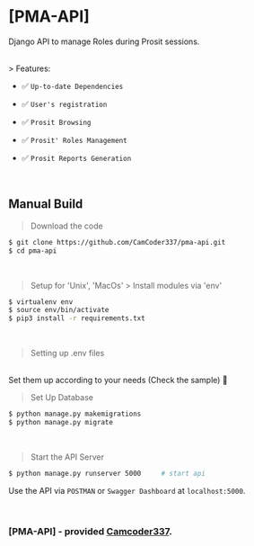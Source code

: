 # [PMA-API]
Django API to manage Roles during Prosit sessions.

<br />
> Features:

- ✅ `Up-to-date Dependencies`

- ✅ `User's registration`

- ✅ `Prosit Browsing`

- ✅ `Prosit' Roles Management`

- ✅ `Prosit Reports Generation`

<br />

## Manual Build
> Download the code
```bash
$ git clone https://github.com/CamCoder337/pma-api.git
$ cd pma-api
```
<br />

> Setup for 'Unix', 'MacOs' > Install modules via 'env'
```bash
$ virtualenv env
$ source env/bin/activate
$ pip3 install -r requirements.txt
```
<br />

> Setting up .env files
<br />
Set them up according to your needs (Check the sample) 🙂

<br />

> Set Up Database
```bash
$ python manage.py makemigrations
$ python manage.py migrate
```
<br />

> Start the API Server
```bash
$ python manage.py runserver 5000     # start api
```

Use the API via `POSTMAN` or `Swagger Dashboard` at `localhost:5000`.

<br />

### [PMA-API] - provided **[Camcoder337](https://ftdev.me/)**.